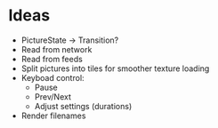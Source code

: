 # Ideas

* PictureState -> Transition?
* Read from network
* Read from feeds
* Split pictures into tiles for smoother texture loading
* Keyboad control:
  * Pause
  * Prev/Next
  * Adjust settings (durations)
* Render filenames
